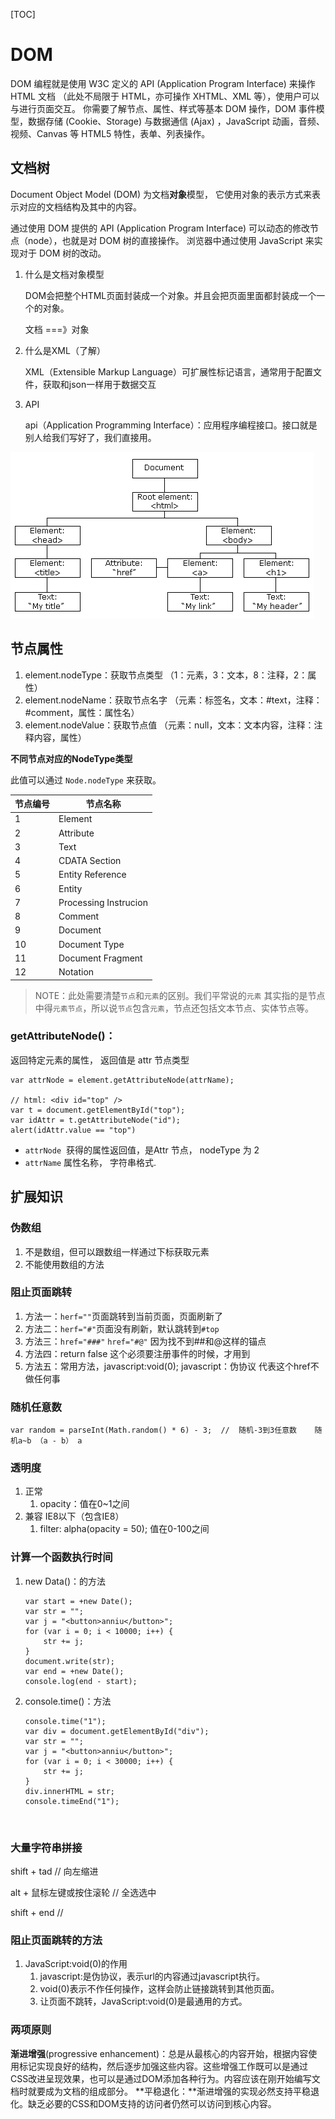 [TOC]

# DOM

DOM 编程就是使用 W3C 定义的 API (Application Program Interface) 来操作 HTML 文档 （此处不局限于 HTML，亦可操作 XHTML、XML 等），使用户可以与进行页面交互。 你需要了解节点、属性、样式等基本 DOM 操作，DOM 事件模型，数据存储 (Cookie、Storage) 与数据通信 (Ajax) ，JavaScript 动画，音频、视频、Canvas 等 HTML5 特性，表单、列表操作。

## 文档树

Document Object Model (DOM) 为文档**对象**模型， 它使用对象的表示方式来表示对应的文档结构及其中的内容。

通过使用 DOM 提供的 API (Application Program Interface) 可以动态的修改节点（node），也就是对 DOM 树的直接操作。 浏览器中通过使用 JavaScript 来实现对于 DOM 树的改动。

1. 什么是文档对象模型

   DOM会把整个HTML页面封装成一个对象。并且会把页面里面都封装成一个一个的对象。

   文档 ===》对象

2. 什么是XML（了解）

   XML（Extensible Markup Language）可扩展性标记语言，通常用于配置文件，获取和json一样用于数据交互

3. API

   api（Application Programming Interface）：应用程序编程接口。接口就是别人给我们写好了，我们直接用。

 ![dom-tree](images\dom-tree.gif)



## 节点属性

1. element.nodeType：获取节点类型  （1：元素，3：文本，8：注释，2：属性）
2. element.nodeName：获取节点名字  （元素：标签名，文本：#text，注释：#comment，属性：属性名）
3. element.nodeValue：获取节点值  （元素：null，文本：文本内容，注释：注释内容，属性）

**不同节点对应的NodeType类型**

此值可以通过 `Node.nodeType` 来获取。

| 节点编号 | 节点名称                  |
| ---- | --------------------- |
| 1    | Element               |
| 2    | Attribute             |
| 3    | Text                  |
| 4    | CDATA Section         |
| 5    | Entity Reference      |
| 6    | Entity                |
| 7    | Processing Instrucion |
| 8    | Comment               |
| 9    | Document              |
| 10   | Document Type         |
| 11   | Document Fragment     |
| 12   | Notation              |



> NOTE：此处需要清楚`节点`和`元素`的区别。我们平常说的`元素` 其实指的是节点中得`元素节点`，所以说`节点`包含`元素`，节点还包括文本节点、实体节点等。

### getAttributeNode()：

返回特定元素的属性， 返回值是 attr 节点类型

```
var attrNode = element.getAttributeNode(attrName);

// html: <div id="top" /> 
var t = document.getElementById("top"); 
var idAttr = t.getAttributeNode("id"); 
alert(idAttr.value == "top")
```

- `attrNode`  获得的属性返回值，是Attr 节点， nodeType 为 2
- `attrName` 属性名称， 字符串格式.

## 扩展知识

### 伪数组

1. 不是数组，但可以跟数组一样通过下标获取元素
2. 不能使用数组的方法

### 阻止页面跳转

1. 方法一：`herf=""`页面跳转到当前页面，页面刷新了
2. 方法二：`herf="#"`页面没有刷新，默认跳转到`#top`
3. 方法三：`href="###"` `href="#@"`  因为找不到##和@这样的锚点
4. 方法四：return false    这个必须要注册事件的时候，才用到
5. 方法五：常用方法，javascript:void(0);   javascript：伪协议  代表这个href不做任何事

### 随机任意数

```
var random = parseInt(Math.random() * 6) - 3;  //  随机-3到3任意数    随机a~b （a - b） a
```

### 透明度

1. 正常
   1. opacity：值在0~1之间
2. 兼容 IE8以下（包含IE8）
   1. filter: alpha(opacity = 50);  值在0-100之间

### 计算一个函数执行时间

1. new Data()：的方法

   ```
   var start = +new Date();
   var str = "";
   var j = "<button>anniu</button>";
   for (var i = 0; i < 10000; i++) {
       str += j;
   }
   document.write(str);
   var end = +new Date();
   console.log(end - start);
   ```

2. console.time()：方法

   ```
   console.time("1");
   var div = document.getElementById("div");
   var str = "";
   var j = "<button>anniu</button>";
   for (var i = 0; i < 30000; i++) {
       str += j;
   }
   div.innerHTML = str;
   console.timeEnd("1");
   ```

   ​

### 大量字符串拼接

shift + tad  //   向左缩进

alt + 鼠标左键或按住滚轮  //  全选选中

shift + end  //

### 阻止页面跳转的方法

1. JavaScript:void(0)的作用
   1. javascript:是伪协议，表示url的内容通过javascript执行。
   2. void(0)表示不作任何操作，这样会防止链接跳转到其他页面。
   3. 让页面不跳转，JavaScript:void(0)是最通用的方式。

### 两项原则

**渐进增强**(progressive enhancement)：总是从最核心的内容开始，根据内容使用标记实现良好的结构，然后逐步加强这些内容。这些增强工作既可以是通过CSS改进呈现效果，也可以是通过DOM添加各种行为。内容应该在刚开始编写文档时就要成为文档的组成部分。
**平稳退化：**渐进增强的实现必然支持平稳退化。缺乏必要的CSS和DOM支持的访问者仍然可以访问到核心内容。


